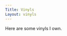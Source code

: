 ```yaml
---
Title: Vinyls
Layout: vinyls
---
```

<div class="mw6 center b" markdown="1">
Here are some vinyls I own.
</div>